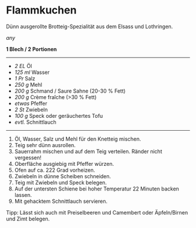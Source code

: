 # Flammkuchen

Dünn ausgerollte Brotteig-Spezialität aus dem Elsass und Lothringen.

*any*

**1 Blech / 2 Portionen**

---

- *2 EL* Öl
- *125 ml* Wasser
- *1 Pr* Salz
- *250 g* Mehl 
- *200 g* Schmand / Saure Sahne (20-30 % Fett)
- *200 g* Crème fraîche (>30 % Fett)
- *etwas* Pfeffer
- *2 St* Zwiebeln
- *100 g* Speck oder geräuchertes Tofu
- *evtl.* Schnittlauch

---

1. Öl, Wasser, Salz und Mehl für den Knetteig mischen.
2. Teig sehr dünn ausrollen.
3. Sauerrahm mischen und auf dem Teig verteilen. Ränder nicht vergessen!
4. Oberfläche ausgiebig mit Pfeffer würzen.
5. Ofen auf ca. 222 Grad vorheizen.
6. Zwiebeln in dünne Scheiben schneiden.
7. Teig mit Zwiebeln und Speck belegen.
8. Auf der untersten Schiene bei hoher Temperatur 22 Minuten backen lassen. 
9. Mit gehacktem Schnittlauch servieren.

Tipp: Lässt sich auch mit Preiselbeeren und Camembert oder Äpfeln/Birnen und Zimt belegen.
